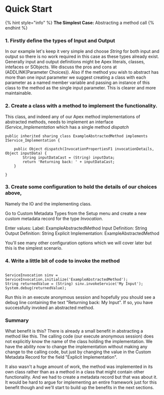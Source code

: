 # Quick Start

{% hint style="info" %}
**The Simplest Case:** Abstracting a method call
{% endhint %}

### 1. Firstly define the types of Input and Output


In our example let's keep it very simple and choose *String* for both input and output so there is no work required in this case as these types already exist. Generally input and output definitions might be Apex literals, classes, intefaces or SObjects. We discuss the pros and cons at (ADDLINK(Parameter Choices)). Also if the method you wish to abstract has more than one input parameter we suggest creating a class with each parameter as a named member variable and passing an instance of this class to the method as the single input parameter. This is clearer and more maintainable.


### 2. Create a class with a method to implement the functionality. 

This class, and indeed any of our Apex method implementations of abstracted methods, needs to implement an interface *IService_Implementation* which has a single method *dispatch*

```
public inherited sharing class ExampleAbstractedMethod implements IService_Implementation {
 
    public Object dispatch(InvocationPropertiesF1 invocationDetails, Object inputData) {
        String inputDataCast = (String) inputData;
        return 'Returning back: ' + inputDataCast;
    }
 
}

```



### 3. Create some configuration to hold the details of our choices above, 

Namely the IO and the implementing class.

Go to Custom Metadata Types from the Setup menu and create a new custom metadata record for the type *Invocation*. 

Enter values:
Label: ExampleAbstractedMethod
Input Definition: String
Output Definition: String
Explicit Implementation: ExampleAbstractedMethod

You'll see many other configuration options which we will cover later but this is the simplest scenario.



### 4. Write a little bit of code to invoke the method

```

ServiceInvocation sinv = ServiceInvocation.initialize('ExampleAbstractedMethod');
String returnedValue = (String) sinv.invokeService('My Input');
System.debug(returnedValue);

```

Run this in an execute anonymous session and hopefully you should see a debug line containing the text "Returning back: My Input". If so, you have successfully invoked an abstracted method.


### Summary

What benefit is this? There is already a small benefit in abstracting a method like this. The calling code (our execute anonymous session) does not explicitly know the name of the class holding the implementation. We have the ability now to change the implementation without making any change to the calling code, but just by changing the value in the Custom Metadata Record for the field "Explicit Implementation". 

It also wasn't a huge amount of work, the method was implemented in its own class rather than as a method in a class that might contain other functionality. And we had to create a metadata record but that was about it. It would be hard to argue for implementing an entire framework just for this benefit though and we'll start to build up the benefits in the next sections. 

